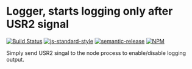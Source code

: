 # Logger, starts logging only after USR2 signal

[![Build Status](https://travis-ci.org/nordluf/signal-debug.svg?branch=master   )](https://travis-ci.org/nordluf/signal-debug)
[![js-standard-style](https://img.shields.io/badge/code%20style-standard-brightgreen.svg)](http://standardjs.com/)
[![semantic-release](https://img.shields.io/badge/semver-semantic%20release-e10079.svg)](https://github.com/semantic-release/semantic-release)
[![NPM](https://nodei.co/npm/signal-debug.png)](https://nodei.co/npm/signal-debug/)


Simply send USR2 singal to the node process to enable/disable logging output.